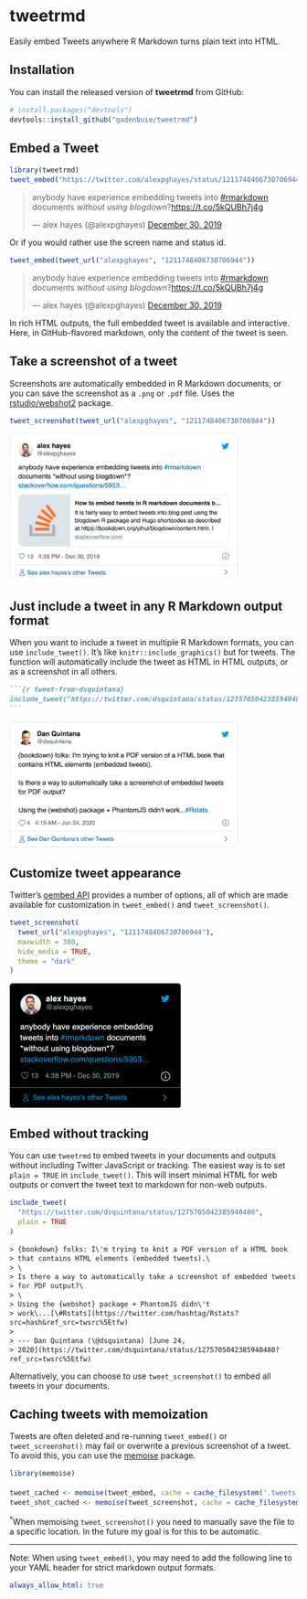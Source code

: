 
<!-- README.md is generated from README.Rmd. Please edit that file -->

# tweetrmd

<!-- badges: start -->

<!-- badges: end -->

Easily embed Tweets anywhere R Markdown turns plain text into HTML.

## Installation

You can install the released version of **tweetrmd** from GitHub:

``` r
# install.packages("devtools")
devtools::install_github("gadenbuie/tweetrmd")
```

## Embed a Tweet

``` r
library(tweetrmd)
tweet_embed("https://twitter.com/alexpghayes/status/1211748406730706944")
```

<!--html_preserve-->

<blockquote class="twitter-tweet" data-width="550" data-lang="en" data-dnt="true" data-theme="light">

<p lang="en" dir="ltr">

anybody have experience embedding tweets into
<a href="https://twitter.com/hashtag/rmarkdown?src=hash&amp;ref_src=twsrc%5Etfw">\#rmarkdown</a>
documents *without using
blogdown*?<a href="https://t.co/5kQUBh7j4g">https://t.co/5kQUBh7j4g</a>

</p>

— alex hayes (@alexpghayes)
<a href="https://twitter.com/alexpghayes/status/1211748406730706944?ref_src=twsrc%5Etfw">December
30, 2019</a>

</blockquote>

<!--/html_preserve-->

Or if you would rather use the screen name and status id.

``` r
tweet_embed(tweet_url("alexpghayes", "1211748406730706944"))
```

<!--html_preserve-->

<blockquote class="twitter-tweet" data-width="550" data-lang="en" data-dnt="true" data-theme="light">

<p lang="en" dir="ltr">

anybody have experience embedding tweets into
<a href="https://twitter.com/hashtag/rmarkdown?src=hash&amp;ref_src=twsrc%5Etfw">\#rmarkdown</a>
documents *without using
blogdown*?<a href="https://t.co/5kQUBh7j4g">https://t.co/5kQUBh7j4g</a>

</p>

— alex hayes (@alexpghayes)
<a href="https://twitter.com/alexpghayes/status/1211748406730706944?ref_src=twsrc%5Etfw">December
30, 2019</a>

</blockquote>

<!--/html_preserve-->

In rich HTML outputs, the full embedded tweet is available and
interactive. Here, in GitHub-flavored markdown, only the content of the
tweet is seen.

## Take a screenshot of a tweet

Screenshots are automatically embedded in R Markdown documents, or you
can save the screenshot as a `.png` or `.pdf` file. Uses the
[rstudio/webshot2](https://github.com/rstudio/webshot2) package.

``` r
tweet_screenshot(tweet_url("alexpghayes", "1211748406730706944"))
```

<img src="man/figures/README-screenshot-1.png" width="400px" />

## Just include a tweet in any R Markdown output format

When you want to include a tweet in multiple R Markdown formats, you can
use `include_tweet()`. It’s like `knitr::include_graphics()` but for
tweets. The function will automatically include the tweet as HTML in
HTML outputs, or as a screenshot in all others.

```` markdown
```{r tweet-from-dsquintana}
include_tweet("https://twitter.com/dsquintana/status/1275705042385940480")
```
````

<img src="man/figures/README-tweet-from-dsquintana-1.png" width="400px" />

## Customize tweet appearance

Twitter’s [oembed
API](https://developer.twitter.com/en/docs/tweets/post-and-engage/api-reference/get-statuses-oembed)
provides a number of options, all of which are made available for
customization in `tweet_embed()` and `tweet_screenshot()`.

``` r
tweet_screenshot(
  tweet_url("alexpghayes", "1211748406730706944"),
  maxwidth = 300,
  hide_media = TRUE,
  theme = "dark"
)
```

<img src="man/figures/README-screenshot-customized-1.png" width="300px" />

## Embed without tracking

You can use `tweetrmd` to embed tweets in your documents and outputs
without including Twitter JavaScript or tracking. The easiest way is to
set `plain = TRUE` in `include_tweet()`. This will insert minimal HTML
for web outputs or convert the tweet text to markdown for non-web
outputs.

``` r
include_tweet(
  "https://twitter.com/dsquintana/status/1275705042385940480",
  plain = TRUE
)
```

    > {bookdown} folks: I\'m trying to knit a PDF version of a HTML book
    > that contains HTML elements (embedded tweets).\
    > \
    > Is there a way to automatically take a screenshot of embedded tweets
    > for PDF output?\
    > \
    > Using the {webshot} package + PhantomJS didn\'t
    > work\...[\#Rstats](https://twitter.com/hashtag/Rstats?src=hash&ref_src=twsrc%5Etfw)
    >
    > --- Dan Quintana (\@dsquintana) [June 24,
    > 2020](https://twitter.com/dsquintana/status/1275705042385940480?ref_src=twsrc%5Etfw)

Alternatively, you can choose to use `tweet_screenshot()` to embed all
tweets in your documents.

## Caching tweets with memoization

Tweets are often deleted and re-running `tweet_embed()` or
`tweet_screenshot()` may fail or overwrite a previous screenshot of a
tweet. To avoid this, you can use the
[memoise](https://github.com/r-lib/memoise) package.

``` r
library(memoise)

tweet_cached <- memoise(tweet_embed, cache = cache_filesystem('.tweets'))
tweet_shot_cached <- memoise(tweet_screenshot, cache = cache_filesystem('.tweets'))
```

<sup>\*</sup>When memoising `tweet_screenshot()` you need to manually
save the file to a specific location. In the future my goal is for this
to be automatic.

-----

Note: When using `tweet_embed()`, you may need to add the following line
to your YAML header for strict markdown output formats.

``` yaml
always_allow_html: true
```
